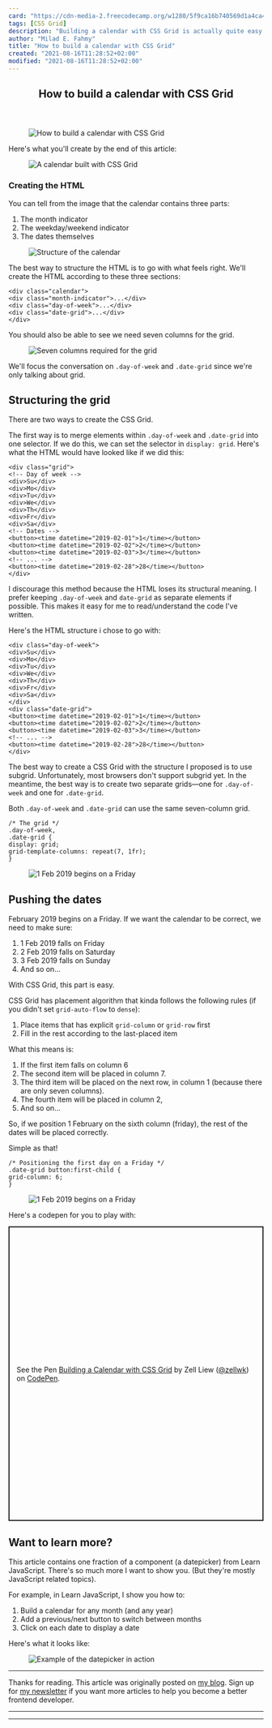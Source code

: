 ```yaml
---
card: "https://cdn-media-2.freecodecamp.org/w1280/5f9ca16b740569d1a4ca4e77.jpg"
tags: [CSS Grid]
description: "Building a calendar with CSS Grid is actually quite easy. I w"
author: "Milad E. Fahmy"
title: "How to build a calendar with CSS Grid"
created: "2021-08-16T11:28:52+02:00"
modified: "2021-08-16T11:28:52+02:00"
---
```

<div class="site-wrapper">
<main id="site-main" class="site-main outer">
<div class="inner">
<article class="post-full post tag-css-grid tag-design tag-technology ">
<header class="post-full-header">
<h1 class="post-full-title">How to build a calendar with CSS Grid</h1>
</header>
<figure class="post-full-image">
<picture>
<source media="(max-width: 700px)" sizes="1px" srcset="data:image/gif;base64,R0lGODlhAQABAIAAAAAAAP///yH5BAEAAAAALAAAAAABAAEAAAIBRAA7 1w">
<source media="(min-width: 701px)" sizes="(max-width: 800px) 400px,
(max-width: 1170px) 700px,
1400px" srcset="https://cdn-media-2.freecodecamp.org/w1280/5f9ca16b740569d1a4ca4e77.jpg 300w,
https://cdn-media-2.freecodecamp.org/w1280/5f9ca16b740569d1a4ca4e77.jpg 600w,
https://cdn-media-2.freecodecamp.org/w1280/5f9ca16b740569d1a4ca4e77.jpg 1000w,
https://cdn-media-2.freecodecamp.org/w1280/5f9ca16b740569d1a4ca4e77.jpg 2000w">
<img onerror="this.style.display='none'" src="https://cdn-media-2.freecodecamp.org/w1280/5f9ca16b740569d1a4ca4e77.jpg" alt="How to build a calendar with CSS Grid">
</picture>
</figure>
<section class="post-full-content">
<div class="post-content">
<p>Here's what you'll create by the end of this article:</p>
<figure><img src="https://zellwk.com/images/2019/calendar-css-grid/calendar-fixed.png" alt="A calendar built with CSS Grid"></figure>
<h1 id="creatingthehtml">Creating the HTML</h1>
<p>You can tell from the image that the calendar contains three parts:</p>
<ol>
<li>The month indicator</li>
<li>The weekday/weekend indicator</li>
<li>The dates themselves</li>
</ol>
<figure><img src="https://zellwk.com/images/2019/calendar-css-grid/structure.png" alt="Structure of the calendar"></figure>
<p>The best way to structure the HTML is to go with what feels right. We'll create the HTML according to these three sections:</p>
<pre><code class="language-html">&lt;div class="calendar"&gt;
&lt;div class="month-indicator"&gt;...&lt;/div&gt;
&lt;div class="day-of-week"&gt;...&lt;/div&gt;
&lt;div class="date-grid"&gt;...&lt;/div&gt;
&lt;/div&gt;
</code></pre>
<p>You should also be able to see we need seven columns for the grid.</p>
<figure><img src="https://zellwk.com/images/2019/calendar-css-grid/seven-columns.png" alt="Seven columns required for the grid"></figure>
<p>We'll focus the conversation on <code>.day-of-week</code> and <code>.date-grid</code> since we're only talking about grid.</p>
<h2 id="structuringthegrid">Structuring the grid</h2>
<p>There are two ways to create the CSS Grid.</p>
<p>The first way is to merge elements within <code>.day-of-week</code> and <code>.date-grid</code> into one selector. If we do this, we can set the selector in <code>display: grid</code>. Here's what the HTML would have looked like if we did this:</p>
<pre><code class="language-html">&lt;div class="grid"&gt;
&lt;!-- Day of week --&gt;
&lt;div&gt;Su&lt;/div&gt;
&lt;div&gt;Mo&lt;/div&gt;
&lt;div&gt;Tu&lt;/div&gt;
&lt;div&gt;We&lt;/div&gt;
&lt;div&gt;Th&lt;/div&gt;
&lt;div&gt;Fr&lt;/div&gt;
&lt;div&gt;Sa&lt;/div&gt;
&lt;!-- Dates --&gt;
&lt;button&gt;&lt;time datetime="2019-02-01"&gt;1&lt;/time&gt;&lt;/button&gt;
&lt;button&gt;&lt;time datetime="2019-02-02"&gt;2&lt;/time&gt;&lt;/button&gt;
&lt;button&gt;&lt;time datetime="2019-02-03"&gt;3&lt;/time&gt;&lt;/button&gt;
&lt;!-- ... --&gt;
&lt;button&gt;&lt;time datetime="2019-02-28"&gt;28&lt;/time&gt;&lt;/button&gt;
&lt;/div&gt;
</code></pre>
<p>I discourage this method because the HTML loses its structural meaning. I prefer keeping <code>.day-of-week</code> and <code>date-grid</code> as separate elements if possible. This makes it easy for me to read/understand the code I've written.</p>
<p>Here's the HTML structure i chose to go with:</p>
<pre><code class="language-html">&lt;div class="day-of-week"&gt;
&lt;div&gt;Su&lt;/div&gt;
&lt;div&gt;Mo&lt;/div&gt;
&lt;div&gt;Tu&lt;/div&gt;
&lt;div&gt;We&lt;/div&gt;
&lt;div&gt;Th&lt;/div&gt;
&lt;div&gt;Fr&lt;/div&gt;
&lt;div&gt;Sa&lt;/div&gt;
&lt;/div&gt;
&lt;div class="date-grid"&gt;
&lt;button&gt;&lt;time datetime="2019-02-01"&gt;1&lt;/time&gt;&lt;/button&gt;
&lt;button&gt;&lt;time datetime="2019-02-02"&gt;2&lt;/time&gt;&lt;/button&gt;
&lt;button&gt;&lt;time datetime="2019-02-03"&gt;3&lt;/time&gt;&lt;/button&gt;
&lt;!-- ... --&gt;
&lt;button&gt;&lt;time datetime="2019-02-28"&gt;28&lt;/time&gt;&lt;/button&gt;
&lt;/div&gt;
</code></pre>
<p>The best way to create a CSS Grid with the structure I proposed is to use subgrid. Unfortunately, most browsers don't support subgrid yet. In the meantime, the best way is to create two separate grids—one for <code>.day-of-week</code> and one for <code>.date-grid</code>.</p>
<p>Both <code>.day-of-week</code> and <code>.date-grid</code> can use the same seven-column grid.</p>
<pre><code class="language-css">/* The grid */
.day-of-week,
.date-grid {
display: grid;
grid-template-columns: repeat(7, 1fr);
}
</code></pre>
<figure><img src="https://zellwk.com/images/2019/calendar-css-grid/calendar-grid.png" alt="1 Feb 2019 begins on a Friday"></figure>
<h2 id="pushingthedates">Pushing the dates</h2>
<p>February 2019 begins on a Friday. If we want the calendar to be correct, we need to make sure:</p>
<ol>
<li>1 Feb 2019 falls on Friday</li>
<li>2 Feb 2019 falls on Saturday</li>
<li>3 Feb 2019 falls on Sunday</li>
<li>And so on...</li>
</ol>
<p>With CSS Grid, this part is easy.</p>
<p>CSS Grid has placement algorithm that kinda follows the following rules (if you didn't set <code>grid-auto-flow</code> to <code>dense</code>):</p>
<ol>
<li>Place items that has explicit <code>grid-column</code> or <code>grid-row</code> first</li>
<li>Fill in the rest according to the last-placed item</li>
</ol>
<p>What this means is:</p>
<ol>
<li>If the first item falls on column 6</li>
<li>The second item will be placed in column 7.</li>
<li>The third item will be placed on the next row, in column 1 (because there are only seven columns).</li>
<li>The fourth item will be placed in column 2,</li>
<li>And so on...</li>
</ol>
<p>So, if we position 1 February on the sixth column (friday), the rest of the dates will be placed correctly.</p>
<p>Simple as that!</p>
<pre><code class="language-css">/* Positioning the first day on a Friday */
.date-grid button:first-child {
grid-column: 6;
}
</code></pre>
<figure><img src="https://zellwk.com/images/2019/calendar-css-grid/calendar-fixed.png" alt="1 Feb 2019 begins on a Friday"></figure>
<p>Here's a codepen for you to play with:</p>
<p class="codepen" data-height="581" data-theme-id="7929" data-default-tab="result" data-user="zellwk" data-slug-hash="xNpKwp" style="height: 581px; box-sizing: border-box; display: flex; align-items: center; justify-content: center; border: 2px solid; margin: 1em 0; padding: 1em;" data-pen-title="Building a Calendar with CSS Grid">
<span>See the Pen <a href="https://codepen.io/zellwk/pen/xNpKwp/">
Building a Calendar with CSS Grid</a> by Zell Liew (<a href="https://codepen.io/zellwk">@zellwk</a>)
on <a href="https://codepen.io">CodePen</a>.</span>
</p>
<h2 id="wanttolearnmore">Want to learn more?</h2>
<p>This article contains one fraction of a component (a datepicker) from Learn JavaScript. There's so much more I want to show you. (But they're mostly JavaScript related topics).</p>
<p>For example, in Learn JavaScript, I show you how to:</p>
<ol>
<li>Build a calendar for any month (and any year)</li>
<li>Add a previous/next button to switch between months</li>
<li>Click on each date to display a date</li>
</ol>
<p>Here's what it looks like:</p>
<figure><img src="https://zellwk.com/images/2019/calendar-css-grid/datepicker.gif" alt="Example of the datepicker in action"></figure>
<hr>
<p>Thanks for reading. This article was originally posted on <a href="https://zellwk.com/blog/calendar-with-css-grid">my blog</a>. Sign up for <a href="https://zellwk.com">my newsletter</a> if you want more articles to help you become a better frontend developer.</p>
</div>
<hr>
<hr>
</section>
</article>
</div>
</main>
</div>
<!-- Google Tag Manager (noscript) -->
<!-- End Google Tag Manager (noscript) -->
